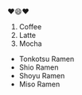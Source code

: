 :heart::smile::heart:
1. Coffee
2. Latte
3. Mocha

* Tonkotsu Ramen
* Shio Ramen
* Shoyu Ramen
* Miso Ramen
